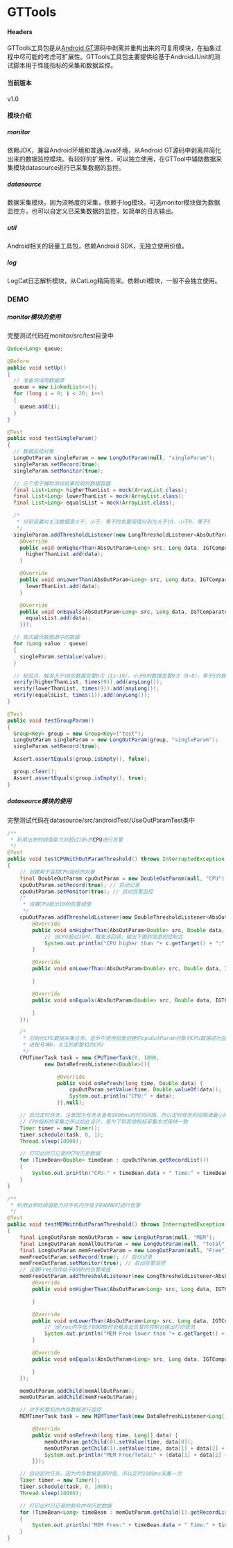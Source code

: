 # GTTools
#### Headers
GTTools工具包是从[Android GT]源码中剥离并重构出来的可复用模块，在抽象过程中尽可能的考虑可扩展性。GTTools工具包主要提供给基于AndroidJUnit的测试脚本用于性能指标的采集和数据监控。
#### 当前版本
v1.0
#### 模块介绍
##### monitor
依赖JDK，兼容Android环境和普通Java环境，从Android GT源码中剥离并简化出来的数据监控模块。有较好的扩展性，可以独立使用，在GTTool中辅助数据采集模块datasource进行已采集数据的监控。
##### datasource
数据采集模块。因为流畅度的采集，依赖于log模块。可选monitor模块做为数据监控方，也可以自定义已采集数据的监控，如简单的日志输出。
##### util
Android相关的轻量工具包，依赖Android SDK，无独立使用价值。
##### log
LogCat日志解析模块，从CatLog精简而来。依赖util模块，一般不会独立使用。
### DEMO
##### monitor模块的使用
完整测试代码在monitor/src/test目录中
```java
Queue<Long> queue;

@Before
public void setUp()
{
  // 准备测试用数据源
  queue = new LinkedList<>();
  for (long i = 0; i < 20; i++)
  {
    queue.add(i);
  }
}

@Test
public void testSingleParam()
{
  // 数据监控对象
  LongOutParam singleParam = new LongOutParam(null, "singleParam");
  singleParam.setRecord(true);
  singleParam.setMonitor(true);

  // 三个用于辅助测试结果检验的数据容器
  final List<Long> higherThanList = mock(ArrayList.class);
  final List<Long> lowerThanList = mock(ArrayList.class);
  final List<Long> equalsList = mock(ArrayList.class);

  /*
   * 分别设置对关注数据源大于、小于、等于的告警阈值分别为大于10、小于9，等于5
   */
  singleParam.addThresholdListener(new LongThresholdListener<AbsOutParam<Long>>(10L, 1, 9L, 1, 5L, 1){
    @Override
    public void onHigherThan(AbsOutParam<Long> src, Long data, IGTComparator<Long> c) {
      higherThanList.add(data);
    }

    @Override
    public void onLowerThan(AbsOutParam<Long> src, Long data, IGTComparator<Long> c) {
      lowerThanList.add(data);
    }

    @Override
    public void onEquals(AbsOutParam<Long> src, Long data, IGTComparator<Long> c) {
      equalsList.add(data);
    }});

  // 依次遍历数据源中的数据
  for (Long value : queue)
  {
    singleParam.setValue(value);
  }

  // 校验点，触发大于10的数据告警9次（11~19），小于9的数据告警9次（0~8），等于5的数据告警1次
  verify(higherThanList, times(9)).add(anyLong());
  verify(lowerThanList, times(9)).add(anyLong());
  verify(equalsList, times(1)).add(anyLong());
}

@Test
public void testGroupParam()
{
  Group<Key> group = new Group<Key>("test");
  LongOutParam singleParam = new LongOutParam(group, "singleParam");
  singleParam.setRecord(true);

  Assert.assertEquals(group.isEmpty(), false);

  group.clear();
  Assert.assertEquals(group.isEmpty(), true);
}
```
##### datasource模块的使用
完整测试代码在datasource/src/androidTest/UseOutParamTest类中
```java
/**
 * 利用出参的阈值能力对超过10%的CPU进行告警
 */
@Test
public void testCPUWithOutParamThreshold() throws InterruptedException
{
    // 创建用于监控CPU指标的对象
    final DoubleOutParam cpuOutParam = new DoubleOutParam(null, "CPU");
    cpuOutParam.setRecord(true); // 启动记录
    cpuOutParam.setMonitor(true); // 启动告警监控
    /*
     * 设置CPU超出10的告警阈值
     */
    cpuOutParam.addThresholdListener(new DoubleThresholdListener<AbsOutParam<Double>>(10.0d, 1, null, 0, null, 0) {
        @Override
        public void onHigherThan(AbsOutParam<Double> src, Double data, IGTComparator<Double> c) {
            // 当CPU超过10时，触发该回调，输出下面的信息到控制台
            System.out.println("CPU higher than "+ c.getTarget() + ":" + data);
        }

        @Override
        public void onLowerThan(AbsOutParam<Double> src, Double data, IGTComparator<Double> c) {

        }

        @Override
        public void onEquals(AbsOutParam<Double> src, Double data, IGTComparator<Double> c) {

        }
    });

    /*
     * 初始化CPU数据采集任务，监听中使用前面创建的cpuOutParam对象对CPU数据进行监控
     * 进程号填0，关注的即整机的CPU
     */
    CPUTimerTask task = new CPUTimerTask(0, 1000,
            new DataRefreshListener<Double>(){

                @Override
                public void onRefresh(long time, Double data) {
                    cpuOutParam.setValue(time, Double.valueOf(data));
                    System.out.println("CPU:" + data);
                }},null);

    // 启动定时任务，注意因为任务本身有1000ms的时间间隔，所以定时任务的间隔填最小的1ms
    // CPU指标的采集之所以如此设计，是为了和其他指标采集方式保持一致
    Timer timer = new Timer();
    timer.schedule(task, 0, 1);
    Thread.sleep(10000);

    // 打印此时已记录的CPU历史数据
    for (TimeBean<Double> timeBean : cpuOutParam.getRecordList())
    {
        System.out.println("CPU:" + timeBean.data + " Time:" + timeBean.time);
    }
}

/**
 * 利用出参的阈值能力对手机内存低于800MB时进行告警
 */
@Test
public void testMEMWithOutParamThreshold() throws InterruptedException
{
    final LongOutParam memOutParam = new LongOutParam(null, "MEM");
    final LongOutParam memAllOutParam = new LongOutParam(null, "Total");
    final LongOutParam memFreeOutParam = new LongOutParam(null, "Free");
    memFreeOutParam.setRecord(true); // 启动记录
    memFreeOutParam.setMonitor(true); // 启动告警监控
    // 设置Free内存低于800M的告警阈值
    memFreeOutParam.addThresholdListener(new LongThresholdListener<AbsOutParam<Long>>(null, 0, 800L, 1, null, 0) {
        @Override
        public void onHigherThan(AbsOutParam<Long> src, Long data, IGTComparator<Long> c) {

        }

        @Override
        public void onLowerThan(AbsOutParam<Long> src, Long data, IGTComparator<Long> c) {
            // 当Free内存低于800MB时会触发此告警向控制台输出打印信息
            System.out.println("MEM Free lower than "+ c.getTarget() + ", " + c.getCount() + " times:" + data);
        }

        @Override
        public void onEquals(AbsOutParam<Long> src, Long data, IGTComparator<Long> c) {

        }
    });

    memOutParam.addChild(memAllOutParam);
    memOutParam.addChild(memFreeOutParam);

    // 对手机整机的内存数据进行监控
    MEMTimerTask task = new MEMTimerTask(new DataRefreshListener<Long[]>(){

        @Override
        public void onRefresh(long time, Long[] data) {
            memOutParam.getChild(0).setValue(time, data[0]);
            memOutParam.getChild(1).setValue(time, data[1] + data[2] + data[3]);
            System.out.println("MEM Free/Total:" + (data[1] + data[2] + data[3]) + "/" + data[0]);
        }});

    // 启动定时任务，因为内存数据是即时值，所以定时1000ms采集一次
    Timer timer = new Timer();
    timer.schedule(task, 0, 1000);
    Thread.sleep(10000);

    // 打印此时已记录的剩余内存历史数据
    for (TimeBean<Long> timeBean : memOutParam.getChild(1).getRecordList())
    {
        System.out.println("MEM Free:" + timeBean.data + " Time:" + timeBean.time);
    }
}
```
[//]: # (These are reference links used in the body of this note and get stripped out when the markdown processor does its job. There is no need to format nicely because it shouldn't be seen. Thanks SO - http://stackoverflow.com/questions/4823468/stAore-comments-in-markdown-syntax)

[Android GT]: <https://github.com/TencentOpen/GT>
